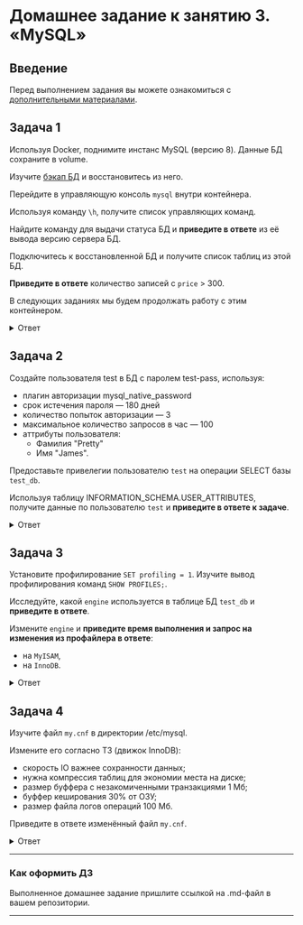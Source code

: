 # Домашнее задание к занятию 3. «MySQL»

## Введение

Перед выполнением задания вы можете ознакомиться с 
[дополнительными материалами](https://github.com/netology-code/virt-homeworks/blob/virt-11/additional/README.md).

## Задача 1

Используя Docker, поднимите инстанс MySQL (версию 8). Данные БД сохраните в volume.

Изучите [бэкап БД](https://github.com/netology-code/virt-homeworks/tree/virt-11/06-db-03-mysql/test_data) и 
восстановитесь из него.

Перейдите в управляющую консоль `mysql` внутри контейнера.

Используя команду `\h`, получите список управляющих команд.

Найдите команду для выдачи статуса БД и **приведите в ответе** из её вывода версию сервера БД.

Подключитесь к восстановленной БД и получите список таблиц из этой БД.

**Приведите в ответе** количество записей с `price` > 300.

В следующих заданиях мы будем продолжать работу с этим контейнером.

<details>
<summary>Ответ</summary>
Используя Docker, поднимите инстанс MySQL (версию 8). Данные БД сохраните в volume.

docker-compose.yml:
```bash
version: '3.4'

services:
  database:
    image: mysql:8.0
    restart: always
    environment:
      MYSQL_ROOT_PASSWORD: 12345678
      MYSQL_ALLOW_EMPTY_PASSWORD: yes
      MYSQL_DATABASE: test_db
      TZ: Europe/Moscow
    ports:
      - 3306:3306
    volumes:
      - ./data:/var/lib/mysql
      - ./backup:/var/lib/mysql_backup
    healthcheck:
      test: ["CMD-SHELL", "mysqladmin ping -h localhost"]
      interval: 10s
      timeout: 10s
      retries: 20
```

Восстановиться из бекапа:
```bash
# docker exec -it test_mysql_db-database-1 /bin/bash
bash-4.4# mysql -u root -p test_db < /var/lib/mysql_backup/test_dump.sql
Enter password: 
```

Перейдите в управляющую консоль `mysql` внутри контейнера.
```bash
# mysql -u root -p
```

Используя команду `\h`, получите список управляющих команд.
```sql
mysql> \h

For information about MySQL products and services, visit:
   http://www.mysql.com/
For developer information, including the MySQL Reference Manual, visit:
   http://dev.mysql.com/
To buy MySQL Enterprise support, training, or other products, visit:
   https://shop.mysql.com/

List of all MySQL commands:
Note that all text commands must be first on line and end with ';'
?         (\?) Synonym for `help'.
clear     (\c) Clear the current input statement.
connect   (\r) Reconnect to the server. Optional arguments are db and host.
delimiter (\d) Set statement delimiter.
edit      (\e) Edit command with $EDITOR.
ego       (\G) Send command to mysql server, display result vertically.
exit      (\q) Exit mysql. Same as quit.
go        (\g) Send command to mysql server.
help      (\h) Display this help.
nopager   (\n) Disable pager, print to stdout.
notee     (\t) Don't write into outfile.
pager     (\P) Set PAGER [to_pager]. Print the query results via PAGER.
print     (\p) Print current command.
prompt    (\R) Change your mysql prompt.
quit      (\q) Quit mysql.
rehash    (\#) Rebuild completion hash.
source    (\.) Execute an SQL script file. Takes a file name as an argument.
status    (\s) Get status information from the server.
system    (\!) Execute a system shell command.
tee       (\T) Set outfile [to_outfile]. Append everything into given outfile.
use       (\u) Use another database. Takes database name as argument.
charset   (\C) Switch to another charset. Might be needed for processing binlog with multi-byte charsets.
warnings  (\W) Show warnings after every statement.
nowarning (\w) Don't show warnings after every statement.
resetconnection(\x) Clean session context.
query_attributes Sets string parameters (name1 value1 name2 value2 ...) for the next query to pick up.
ssl_session_data_print Serializes the current SSL session data to stdout or file

For server side help, type 'help contents'
```

Найдите команду для выдачи статуса БД и **приведите в ответе** из её вывода версию сервера БД.
```sql
mysql> status
--------------
mysql  Ver 8.0.33 for Linux on x86_64 (MySQL Community Server - GPL)
...
Server version:     8.0.33 MySQL Community Server - GPL
...
```

Подключитесь к восстановленной БД и получите список таблиц из этой БД.
```sql
mysql> use test_db;
mysql> SELECT DATABASE();
+------------+
| DATABASE() |
+------------+
| test_db    |
+------------+

mysql> SHOW TABLES;
+-------------------+
| Tables_in_test_db |
+-------------------+
| orders            |
+-------------------+
1 row in set (0.00 sec)
```

**Приведите в ответе** количество записей с `price` > 300.
```sql
mysql> select * from orders where price > 300;
+----+----------------+-------+
| id | title          | price |
+----+----------------+-------+
|  2 | My little pony |   500 |
+----+----------------+-------+
1 row in set (0.00 sec)
```
</details>


## Задача 2

Создайте пользователя test в БД c паролем test-pass, используя:

- плагин авторизации mysql_native_password
- срок истечения пароля — 180 дней 
- количество попыток авторизации — 3 
- максимальное количество запросов в час — 100
- аттрибуты пользователя:
    - Фамилия "Pretty"
    - Имя "James".

Предоставьте привелегии пользователю `test` на операции SELECT базы `test_db`.
    
Используя таблицу INFORMATION_SCHEMA.USER_ATTRIBUTES, получите данные по пользователю `test` и 
**приведите в ответе к задаче**.

<details>
<summary>Ответ</summary>

```sql
# mysql -u root -p

CREATE USER test IDENTIFIED WITH mysql_native_password BY 'test-pass'
  WITH MAX_QUERIES_PER_HOUR 100
  PASSWORD EXPIRE INTERVAL 180 DAY
  FAILED_LOGIN_ATTEMPTS 3
  ATTRIBUTE '{"surname": "Pretty", "name": "James"}';

GRANT SELECT ON test_db.* TO 'test';

mysql> SELECT * FROM INFORMATION_SCHEMA.USER_ATTRIBUTES WHERE user = 'test';
+------+------+----------------------------------------+
| USER | HOST | ATTRIBUTE                              |
+------+------+----------------------------------------+
| test | %    | {"name": "James", "surname": "Pretty"} |
+------+------+----------------------------------------+

```

</details>


## Задача 3

Установите профилирование `SET profiling = 1`.
Изучите вывод профилирования команд `SHOW PROFILES;`.

Исследуйте, какой `engine` используется в таблице БД `test_db` и **приведите в ответе**.

Измените `engine` и **приведите время выполнения и запрос на изменения из профайлера в ответе**:
- на `MyISAM`,
- на `InnoDB`.

<details>
<summary>Ответ</summary>

```sql
# mysql -u root -p
mysql> SET profiling = 1;

mysql> SHOW PROFILES;
+----------+------------+----------------------------------------------------------------------+
| Query_ID | Duration   | Query                                                                |
+----------+------------+----------------------------------------------------------------------+
|        1 | 0.00084925 | SET profiling = 1                                                    |
|        2 | 0.00164400 | SELECT * FROM INFORMATION_SCHEMA.USER_ATTRIBUTES WHERE user = 'test' |
+----------+------------+----------------------------------------------------------------------+
```
Покажет время выполнения запросов.

```sql
mysql> SELECT TABLE_SCHEMA, TABLE_NAME, ENGINE FROM INFORMATION_SCHEMA.TABLES
    -> WHERE TABLE_SCHEMA = 'test_db';
+--------------+------------+--------+
| TABLE_SCHEMA | TABLE_NAME | ENGINE |
+--------------+------------+--------+
| test_db      | orders     | InnoDB |
+--------------+------------+--------+

-- Запрос на InnoDB
mysql> SELECT * FROM test_db.orders;
+----+-----------------------+-------+
| id | title                 | price |
+----+-----------------------+-------+
|  1 | War and Peace         |   100 |
|  2 | My little pony        |   500 |
|  3 | Adventure mysql times |   300 |
|  4 | Server gravity falls  |   300 |
|  5 | Log gossips           |   123 |
+----+-----------------------+-------+
5 rows in set (0.01 sec)

mysql> SHOW PROFILES;
+----------+------------+------------------------------+
| Query_ID | Duration   | Query                        |
+----------+------------+------------------------------+
|        1 | 0.00065475 | SELECT * FROM test_db.orders |
+----------+------------+------------------------------+
1 row in set, 1 warning (0.00 sec)


-- Смена ENGINE на MyISAM
mysql> use test_db;
mysql> ALTER TABLE orders ENGINE = 'MyISAM';
mysql> SELECT TABLE_SCHEMA, TABLE_NAME, ENGINE FROM INFORMATION_SCHEMA.TABLES
    -> WHERE TABLE_SCHEMA = 'test_db';
+--------------+------------+--------+
| TABLE_SCHEMA | TABLE_NAME | ENGINE |
+--------------+------------+--------+
| test_db      | orders     | MyISAM |
+--------------+------------+--------+

mysql> SELECT * FROM test_db.orders;
mysql> SHOW PROFILES;
+----------+------------+-------------------------------------------------------------------------------------------------------+
| Query_ID | Duration   | Query                                                                                                 |
+----------+------------+-------------------------------------------------------------------------------------------------------+
|        1 | 0.00065475 | SELECT * FROM test_db.orders                                                                          |
|        2 | 0.00031375 | ALTER TABLE orders ENGINE = 'MyISAM'                                                                  |
|        3 | 0.00104400 | SELECT DATABASE()                                                                                     |
|        4 | 0.00239475 | show databases                                                                                        |
|        5 | 0.00167175 | show tables                                                                                           |
|        6 | 0.04415600 | ALTER TABLE orders ENGINE = 'MyISAM'                                                                  |
|        7 | 0.00059600 | SELECT * FROM test_db.orders                                                                          |
|        8 | 0.00192800 | SELECT TABLE_SCHEMA, TABLE_NAME, ENGINE FROM INFORMATION_SCHEMA.TABLES
WHERE TABLE_SCHEMA = 'test_db' |
|        9 | 0.00057225 | SELECT * FROM test_db.orders                                                                          |
+----------+------------+-------------------------------------------------------------------------------------------------------+
```
Запрос к таблице orders выполнился быстрее на движке MyISAM.

</details>


## Задача 4 

Изучите файл `my.cnf` в директории /etc/mysql.

Измените его согласно ТЗ (движок InnoDB):

- скорость IO важнее сохранности данных;
- нужна компрессия таблиц для экономии места на диске;
- размер буффера с незакомиченными транзакциями 1 Мб;
- буффер кеширования 30% от ОЗУ;
- размер файла логов операций 100 Мб.

Приведите в ответе изменённый файл `my.cnf`.

<details>
<summary>Ответ</summary>

cat /etc/my.cnf
```bash
[mysqld]

# CUSTOM SETTINGS
innodb_flush_method = O_DSYNC
innodb_file_per_table = 1
innodb_log_buffer_size = 1M
innodb_buffer_pool_size = 4G
innodb_log_file_size = 100M

skip-host-cache
skip-name-resolve
datadir=/var/lib/mysql
socket=/var/run/mysqld/mysqld.sock
secure-file-priv=/var/lib/mysql-files
user=mysql

pid-file=/var/run/mysqld/mysqld.pid
[client]
socket=/var/run/mysqld/mysqld.sock

!includedir /etc/mysql/conf.d/
```

- скорость IO важнее сохранности данных;<br>
    изменить innodb_flush_method = O_DSYNC<br>
    Проверить: show variables like 'innodb_flush_method';
- нужна компрессия таблиц для экономии места на диске; <br>
    innodb_file_per_table = 1<br>
    Проверить: show variables like 'innodb_file_per_table';
- размер буффера с незакомиченными транзакциями 1 Мб;<br>
    innodb_log_buffer_size = 1M
- буффер кеширования 30% от ОЗУ;<br>
    innodb_buffer_pool_size
- размер файла логов операций 100 Мб.<br>
    увеличить innodb_log_file_size = 100M<br>
    Проверить: SHOW GLOBAL VARIABLES LIKE '%innodb_log%';

</details>


---

### Как оформить ДЗ

Выполненное домашнее задание пришлите ссылкой на .md-файл в вашем репозитории.

---

